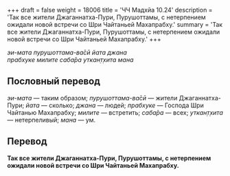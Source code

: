 +++
draft = false
weight = 18006
title = 'ЧЧ Мадхйа 10.24'
description = 'Так все жители Джаганнатха-Пури, Пурушоттамы, с нетерпением ожидали новой встречи со Шри Чайтаньей Махапрабху.'
summary = 'Так все жители Джаганнатха-Пури, Пурушоттамы, с нетерпением ожидали новой встречи со Шри Чайтаньей Махапрабху.'
+++

_эи-мата пурушоттама-ва̄сӣ йата джана  
прабхуке милите саба̄ра уткан̣т̣хита мана_

## Пословный перевод

_эи_\-_мата_ — таким образом; _пурушоттама_\-_ва̄сӣ_ — жители Джаганнатха-Пури; _йата_ — сколько; _джана_ — людей; _прабхуке_ — Господа Шри Чайтанью Махапрабху; _милите_ — встретить; _саба̄ра_ — всех; _уткан̣т̣хита_ — нетерпеливый; _мана_ — ум.

## Перевод

**Так все жители Джаганнатха-Пури, Пурушоттамы, с нетерпением ожидали новой встречи со Шри Чайтаньей Махапрабху.**
